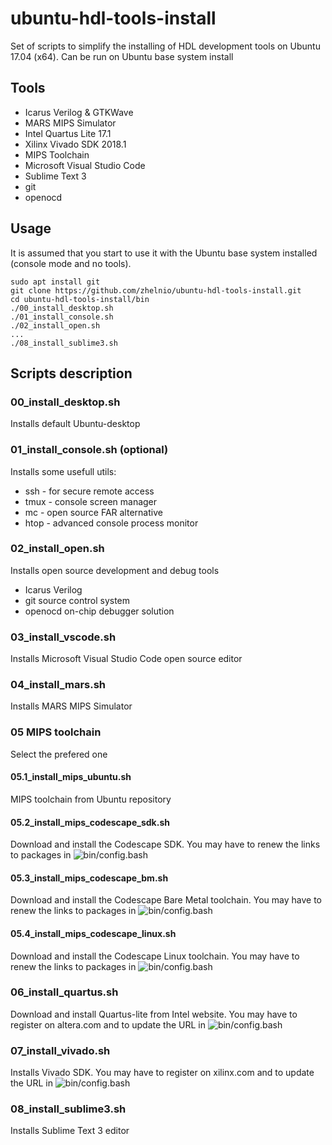 # ubuntu-hdl-tools-install

Set of scripts to simplify the installing of HDL development tools on Ubuntu 17.04 (x64). Can be run on Ubuntu base system install

## Tools
 - Icarus Verilog & GTKWave
 - MARS MIPS Simulator
 - Intel Quartus Lite 17.1
 - Xilinx Vivado SDK 2018.1
 - MIPS Toolchain
 - Microsoft Visual Studio Code
 - Sublime Text 3
 - git
 - openocd
 
## Usage
It is assumed that you start to use it with the Ubuntu base system installed (console mode and no tools).
```
sudo apt install git
git clone https://github.com/zhelnio/ubuntu-hdl-tools-install.git
cd ubuntu-hdl-tools-install/bin
./00_install_desktop.sh
./01_install_console.sh
./02_install_open.sh
...
./08_install_sublime3.sh
```

## Scripts description
### 00_install_desktop.sh
Installs default Ubuntu-desktop

### 01_install_console.sh (optional)
Installs some usefull utils:
 - ssh - for secure remote access
 - tmux - console screen manager
 - mc - open source FAR alternative 
 - htop - advanced console process monitor

### 02_install_open.sh
Installs open source development and debug tools
 - Icarus Verilog
 - git source control system
 - openocd on-chip debugger solution

### 03_install_vscode.sh
Installs Microsoft Visual Studio Code open source editor

### 04_install_mars.sh
Installs MARS MIPS Simulator

### 05 MIPS toolchain
Select the prefered one 

#### 05.1_install_mips_ubuntu.sh
MIPS toolchain from Ubuntu repository

#### 05.2_install_mips_codescape_sdk.sh
Download and install the Codescape SDK. You may have to renew the links to packages in ![bin/config.bash](bin/config.bash)

#### 05.3_install_mips_codescape_bm.sh
Download and install the Codescape Bare Metal toolchain. You may have to renew the links to packages in ![bin/config.bash](bin/config.bash)

#### 05.4_install_mips_codescape_linux.sh
Download and install the Codescape Linux toolchain. You may have to renew the links to packages in ![bin/config.bash](bin/config.bash)

### 06_install_quartus.sh
Download and install Quartus-lite from Intel website. You may have to register on altera.com and to update the URL in ![bin/config.bash](bin/config.bash)

### 07_install_vivado.sh
Installs Vivado SDK. You may have to register on xilinx.com and to update the URL in ![bin/config.bash](bin/config.bash)

### 08_install_sublime3.sh
Installs Sublime Text 3 editor
